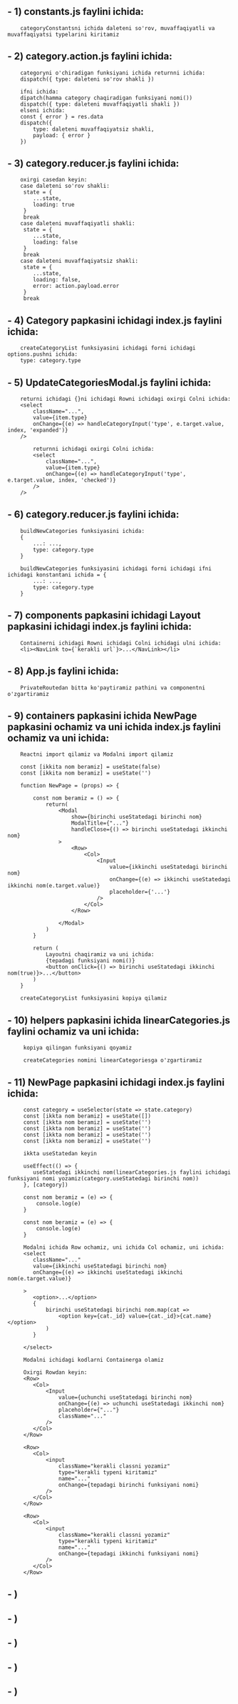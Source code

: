 ## - 1) constants.js faylini ichida:
        categoryConstantsni ichida daleteni so'rov, muvaffaqiyatli va muvaffaqiyatsi typelarini kiritamiz
## - 2) category.action.js faylini ichida:
        categoryni o'chiradigan funksiyani ichida returnni ichida:  
        dispatch({ type: daleteni so'rov shakli })

        ifni ichida:
        dipatch(hamma category chaqiradigan funksiyani nomi())
        dispatch({ type: daleteni muvaffaqiyatli shakli })
        elseni ichida:
        const { error } = res.data
        dispatch({
            type: daleteni muvaffaqiyatsiz shakli,
            payload: { error }
        })
## - 3) category.reducer.js faylini ichida:
        oxirgi casedan keyin:
        case daleteni so'rov shakli:
         state = {
            ...state,
            loading: true
         }
         break
        case daleteni muvaffaqiyatli shakli:
         state = {
            ...state,
            loading: false
         }
         break
        case daleteni muvaffaqiyatsiz shakli:
         state = {
            ...state,
            loading: false,
            error: action.payload.error
         }
         break
## - 4) Category papkasini ichidagi index.js faylini ichida:
        createCategoryList funksiyasini ichidagi forni ichidagi options.pushni ichida:
        type: category.type
## - 5) UpdateCategoriesModal.js faylini ichida:
        returni ichidagi {}ni ichidagi Rowni ichidagi oxirgi Colni ichida:
        <select
            className="...",
            value={item.type}
            onChange={(e) => handleCategoryInput('type', e.target.value, index, 'expanded')}
        />

            returnni ichidagi oxirgi Colni ichida:
            <select
                className="...",
                value={item.type}
                onChange={(e) => handleCategoryInput('type', e.target.value, index, 'checked')}
            />
        />
## - 6) category.reducer.js faylini ichida:
        buildNewCategories funksiyasini ichida:
        {
            ...: ...,
            type: category.type
        }

        buildNewCategories funksiyasini ichidagi forni ichidagi ifni ichidagi konstantani ichida = {
            ...: ...,
            type: category.type
        }
## - 7) components papkasini ichidagi Layout papkasini ichidagi index.js faylini ichida:
        Containerni ichidagi Rowni ichidagi Colni ichidagi ulni ichida:
        <li><NavLink to={`kerakli url`}>...</NavLink></li>
## - 8) App.js faylini ichida:
        PrivateRoutedan bitta ko'paytiramiz pathini va componentni o'zgartiramiz
## - 9) containers papkasini ichida NewPage papkasini ochamiz va uni ichida index.js faylini ochamiz va uni ichida:
        Reactni import qilamiz va Modalni import qilamiz

        const [ikkita nom beramiz] = useState(false)
        const [ikkita nom beramiz] = useState('')

        function NewPage = (props) => {

            const nom beramiz = () => {
                return(
                    <Modal
                        show={birinchi useStatedagi birinchi nom}
                        ModalTitle={"..."}
                        handleClose={() => birinchi useStatedagi ikkinchi nom}
                    >
                        <Row>
                            <Col>
                                <Input
                                    value={ikkinchi useStatedagi birinchi nom}
                                    onChange={(e) => ikkinchi useStatedagi ikkinchi nom(e.target.value)}
                                    placeholder={'...'}
                                />
                            </Col>
                        </Row>

                    </Modal>
                )
            }

            return (
                Layoutni chaqiramiz va uni ichida:
                {tepadagi funksiyani nomi()}
                <button onClick={() => birinchi useStatedagi ikkinchi nom(true)}>...</button>
            )   
        }

        createCategoryList funksiyasini kopiya qilamiz
## - 10) helpers papkasini ichida linearCategories.js faylini ochamiz va uni ichida:
         kopiya qilingan funksiyani qoyamiz

         createCategories nomini linearCategoriesga o'zgartiramiz
## - 11) NewPage papkasini ichidagi index.js faylini ichida:
         const category = useSelector(state => state.category)
         const [ikkta nom beramiz] = useState([])
         const [ikkta nom beramiz] = useState('')
         const [ikkta nom beramiz] = useState('')
         const [ikkta nom beramiz] = useState('')
         const [ikkta nom beramiz] = useState('')

         ikkta useStatedan keyin

         useEffect(() => {
            useStatedagi ikkinchi nom(linearCategories.js faylini ichidagi funksiyani nomi yozamiz(category.useStatedagi birinchi nom))
         }, [category])

         const nom beramiz = (e) => {
             console.log(e)
         }

         const nom beramiz = (e) => {
             console.log(e)
         }

         Modalni ichida Row ochamiz, uni ichida Col ochamiz, uni ichida:
         <select
            className="..."
            value={ikkinchi useStatedagi birinchi nom}
            onChange={(e) => ikkinchi useStatedagi ikkinchi nom(e.target.value)}

         >
            <option>...</option>
            {
                birinchi useStatedagi birinchi nom.map(cat =>
                    <option key={cat._id} value={cat._id}>{cat.name}</option>
                )
            }

         </select>

         Modalni ichidagi kodlarni Containerga olamiz

         Oxirgi Rowdan keyin:
         <Row>
            <Col>
                <Input
                    value={uchunchi useStatedagi birinchi nom}
                    onChange={(e) => uchunchi useStatedagi ikkinchi nom}
                    placeholder={"..."}
                    className="..."
                />
            </Col>
         </Row>

         <Row>
            <Col>
                <input
                    className="kerakli classni yozamiz"
                    type="kerakli typeni kiritamiz"
                    name="..."
                    onChange={tepadagi birinchi funksiyani nomi}
                />
            </Col>
         </Row>

         <Row>
            <Col>
                <input
                    className="kerakli classni yozamiz"
                    type="kerakli typeni kiritamiz"
                    name="..."
                    onChange={tepadagi ikkinchi funksiyani nomi}
                />
            </Col>
         </Row>
## - )
## - )
## - )
## - )
## - )